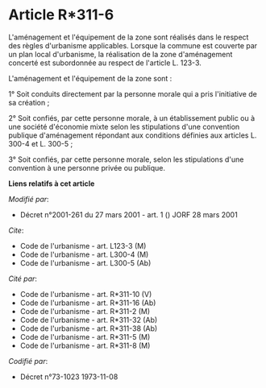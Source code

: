 # Article R*311-6

L'aménagement et l'équipement de la zone sont réalisés dans le respect des règles d'urbanisme applicables. Lorsque la commune
est couverte par un plan local d'urbanisme, la réalisation de la zone d'aménagement concerté est subordonnée au respect de
l'article L. 123-3.

L'aménagement et l'équipement de la zone sont :

1° Soit conduits directement par la personne morale qui a pris l'initiative de sa création ;

2° Soit confiés, par cette personne morale, à un établissement public ou à une société d'économie mixte selon les
stipulations d'une convention publique d'aménagement répondant aux conditions définies aux articles L. 300-4 et L. 300-5 ;

3° Soit confiés, par cette personne morale, selon les stipulations d'une convention à une personne privée ou publique.

**Liens relatifs à cet article**

_Modifié par_:

  - Décret n°2001-261 du 27 mars 2001 - art. 1 () JORF 28 mars 2001

_Cite_:

  - Code de l'urbanisme - art. L123-3 (M)
  - Code de l'urbanisme - art. L300-4 (M)
  - Code de l'urbanisme - art. L300-5 (Ab)

_Cité par_:

  - Code de l'urbanisme - art. R*311-10 (V)
  - Code de l'urbanisme - art. R*311-16 (Ab)
  - Code de l'urbanisme - art. R*311-2 (M)
  - Code de l'urbanisme - art. R*311-32 (Ab)
  - Code de l'urbanisme - art. R*311-38 (Ab)
  - Code de l'urbanisme - art. R*311-5 (M)
  - Code de l'urbanisme - art. R*311-8 (M)

_Codifié par_:

  - Décret n°73-1023 1973-11-08
